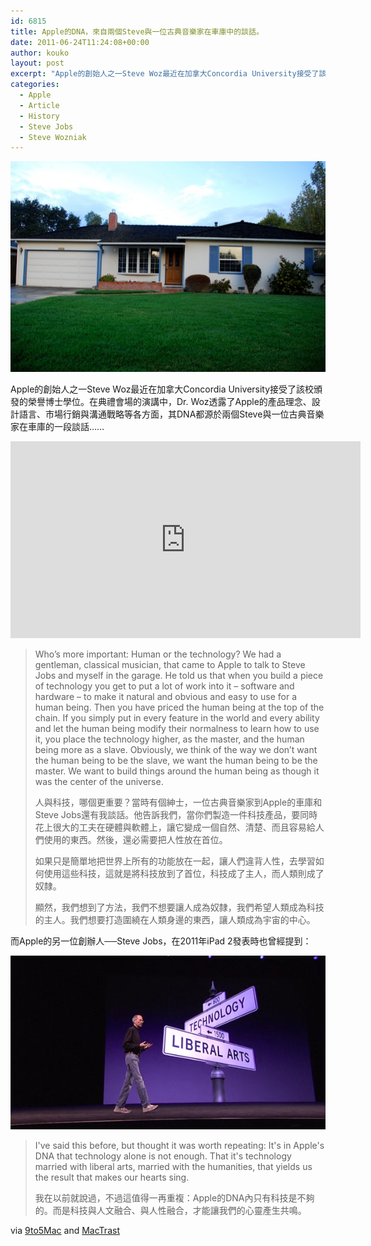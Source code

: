 ```yaml
---
id: 6815
title: Apple的DNA，來自兩個Steve與一位古典音樂家在車庫中的談話。
date: 2011-06-24T11:24:08+00:00
author: kouko
layout: post
excerpt: "Apple的創始人之一Steve Woz最近在加拿大Concordia University接受了該校頒發的榮譽博士學位。在典禮會場的演講中，Dr. Woz透露了Apple的產品理念、設計語言、市場行銷與溝通戰略等各方面，其DNA都源於兩個Steve與一位古典音樂家在車庫的一段談話&hellip;&hellip;"
categories:
  - Apple
  - Article
  - History
  - Steve Jobs
  - Steve Wozniak
---
```

<img alt="Apple Garage.jpg" border="0" src="/img/2011-06-24-apple-dna-from-stev-jobs-steve-woz-and-a-classical-musician-talking/Apple-Garage.jpg" title="Apple Garage.jpg" width="525" />

Apple的創始人之一Steve Woz最近在加拿大Concordia University接受了該校頒發的榮譽博士學位。在典禮會場的演講中，Dr. Woz透露了Apple的產品理念、設計語言、市場行銷與溝通戰略等各方面，其DNA都源於兩個Steve與一位古典音樂家在車庫的一段談話&hellip;&hellip;

<iframe width="560" height="315" src="https://www.youtube.com/embed/eCQukZZ1RH4" frameborder="0" allowfullscreen></iframe>

> Who&rsquo;s more important: Human or the technology? We had a gentleman, classical musician, that came to Apple to talk to Steve Jobs and myself in the garage. He told us that when you build a piece of technology you get to put a lot of work into it &ndash; software and hardware &ndash; to make it natural and obvious and easy to use for a human being. Then you have priced the human being at the top of the chain. If you simply put in every feature in the world and every ability and let the human being modify their normalness to learn how to use it, you place the technology higher, as the master, and the human being more as a slave. Obviously, we think of the way we don&rsquo;t want the human being to be the slave, we want the human being to be the master. We want to build things around the human being as though it was the center of the universe.
>
> 人與科技，哪個更重要？當時有個紳士，一位古典音樂家到Apple的車庫和Steve Jobs還有我談話。他告訴我們，當你們製造一件科技產品，要同時花上很大的工夫在硬體與軟體上，讓它變成一個自然、清楚、而且容易給人們使用的東西。然後，還必需要把人性放在首位。
>
> 如果只是簡單地把世界上所有的功能放在一起，讓人們違背人性，去學習如何使用這些科技，這就是將科技放到了首位，科技成了主人，而人類則成了奴隸。
>
> 顯然，我們想到了方法，我們不想要讓人成為奴隸，我們希望人類成為科技的主人。我們想要打造圍繞在人類身邊的東西，讓人類成為宇宙的中心。

而Apple的另一位創辦人──Steve Jobs，在2011年iPad 2發表時也曾經提到：

<img alt="Wwdc 2010 keynote steve jobs walks in front of liberal arts technology slide" border="0" src="/img/2011-06-24-apple-dna-from-stev-jobs-steve-woz-and-a-classical-musician-talking/wwdc-2010-keynote-steve-jobs-walks-in-front-of-liberal-arts-technology-slide.png" title="wwdc-2010-keynote-steve-jobs-walks-in-front-of-liberal-arts-technology-slide.png" width="525" />

> I've said this before, but thought it was worth repeating: It's in Apple's DNA that technology alone is not enough. That it's technology married with liberal arts, married with the humanities, that yields us the result that makes our hearts sing.
>
> 我在以前就說過，不過這值得一再重複：Apple的DNA內只有科技是不夠的。而是科技與人文融合、與人性融合，才能讓我們的心靈產生共鳴。



via [9to5Mac](http://9to5mac.com/2011/06/23/woz-reflects-on-how-a-musician-taught-jobs-the-art-of-making-technology-human/) and [MacTrast](http://www.mactrast.com/2011/06/video-steve-wozniak-received-an-honoury-doctorate-from-concordia/?utm_source=feedburner&utm_medium=feed&utm_campaign=Feed%3A+mactrast+%28MacTrast%29)
